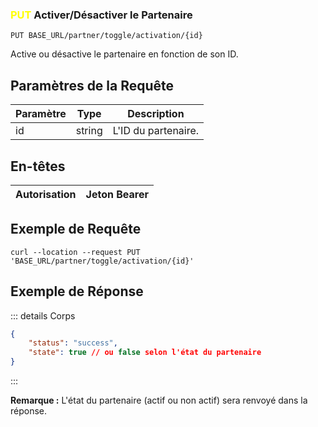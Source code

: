 ### <span style="color:yellow">PUT</span> Activer/Désactiver le Partenaire

```plaintext
PUT BASE_URL/partner/toggle/activation/{id}
```

Active ou désactive le partenaire en fonction de son ID.

## Paramètres de la Requête

| Paramètre | Type   | Description      |
| --------- | ------ | ---------------- |
| id        | string | L'ID du partenaire. |

## En-têtes

| Autorisation | Jeton Bearer |
| ------------- | ----------- |

## Exemple de Requête

```curl
curl --location --request PUT 'BASE_URL/partner/toggle/activation/{id}'
```

## Exemple de Réponse

::: details Corps

```json
{
    "status": "success",
    "state": true // ou false selon l'état du partenaire
}
```

:::

**Remarque :** L'état du partenaire (actif ou non actif) sera renvoyé dans la réponse.
